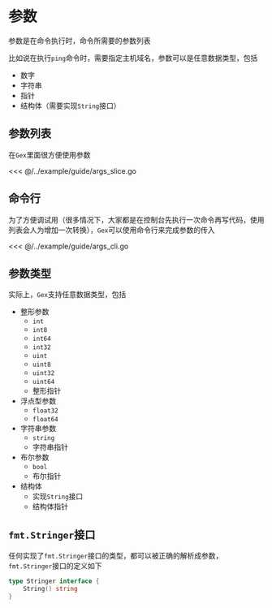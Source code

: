 # 参数

参数是在命令执行时，命令所需要的参数列表

比如说在执行`ping`命令时，需要指定主机域名，参数可以是任意数据类型，包括

- 数字
- 字符串
- 指针
- 结构体（需要实现`String`接口）

## 参数列表

在`Gex`里面很方便使用参数

<<< @/../example/guide/args_slice.go

## 命令行

为了方便调试用（很多情况下，大家都是在控制台先执行一次命令再写代码，使用列表会人为增加一次转换），`Gex`可以使用命令行来完成参数的传入

<<< @/../example/guide/args_cli.go

## 参数类型

实际上，`Gex`支持任意数据类型，包括

- 整形参数
    - `int`
    - `int8`
    - `int64`
    - `int32`
    - `uint`
    - `uint8`
    - `uint32`
    - `uint64`
    - 整形指针
- 浮点型参数
    - `float32`
    - `float64`
- 字符串参数
    - `string`
    - 字符串指针
- 布尔参数
    - `bool`
    - 布尔指针
- 结构体
    - 实现`String`接口
    - 结构体指针

## `fmt.Stringer`接口

任何实现了`fmt.Stringer`接口的类型，都可以被正确的解析成参数，`fmt.Stringer`接口的定义如下

```go
type Stringer interface {
	String() string
}
```
